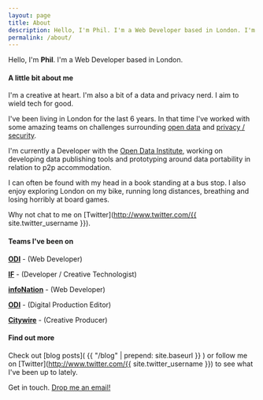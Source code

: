 ```yaml
---
layout: page
title: About
description: Hello, I'm Phil. I'm a Web Developer based in London. I'm a creative at heart. I'm also a bit of a data and privacy nerd. I aim to wield tech for good.
permalink: /about/
---
```

<div class="my-img-about"></div>

Hello, I'm **Phil**. I'm a Web Developer based in London.

#### A little bit about me
I'm a creative at heart. I'm also a bit of a data and privacy nerd. I aim to wield tech for good.

I've been living in London for the last 6 years. In that time I've worked with some amazing teams on challenges surrounding [open data](https://theodi.org/ "Open Data Institute") and [privacy / security](https://projectsbyif.com/ "Projects by IF").

I'm currently a Developer with the [Open Data Institute](https://theodi.org/ "Open Data Institute"), working on developing data publishing tools and prototyping around data portability in relation to p2p accommodation.

I can often be found with my head in a book standing at a bus stop. I also enjoy exploring London on my bike, running long distances, breathing and losing horribly at board games.

Why not chat to me on [Twitter](http://www.twitter.com/{{ site.twitter_username }}).

#### Teams I've been on

**[ODI](https://theodi.org/ "Open Data Institute")** - (Web Developer)

**[IF](https://projectsbyif.com/ "Projects by IF")** - (Developer / Creative Technologist)

**[infoNation](https://infonation.io/ "infoNation")** - (Web Developer)

**[ODI](https://theodi.org/ "Open Data Institute")** - (Digital Production Editor)

**[Citywire](http://citywire.co.uk/ "Citywire")** - (Creative Producer)

#### Find out more

Check out [blog posts]( {{ "/blog" | prepend: site.baseurl }} ) or follow me on [Twitter](http://www.twitter.com/{{ site.twitter_username }}) to see what I've been up to lately.

Get in touch. <a href="mailto:{{ site.email }}">Drop me an email!</a>
